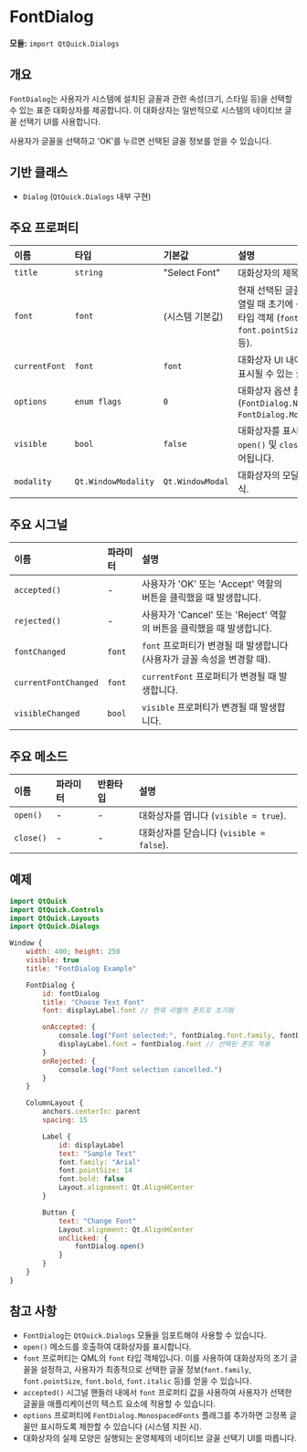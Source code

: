 # FontDialog

**모듈:** `import QtQuick.Dialogs`

## 개요

`FontDialog`는 사용자가 시스템에 설치된 글꼴과 관련 속성(크기, 스타일 등)을 선택할 수 있는 표준 대화상자를 제공합니다. 이 대화상자는 일반적으로 시스템의 네이티브 글꼴 선택기 UI를 사용합니다.

사용자가 글꼴을 선택하고 'OK'를 누르면 선택된 글꼴 정보를 얻을 수 있습니다.

## 기반 클래스

*   `Dialog` (`QtQuick.Dialogs` 내부 구현)

## 주요 프로퍼티

| 이름           | 타입         | 기본값        | 설명                                                                                               |
| :------------- | :----------- | :------------ | :------------------------------------------------------------------------------------------------- |
| `title`        | `string`     | "Select Font"| 대화상자의 제목 표시줄 텍스트.                                                                       |
| `font`         | `font`       | (시스템 기본값)| 현재 선택된 글꼴 또는 대화상자가 열릴 때 초기에 선택될 글꼴. `font` 타입 객체 (`font.family`, `font.pointSize`, `font.bold` 등). |
| `currentFont`  | `font`       | `font`        | 대화상자 UI 내에 '현재 글꼴'로 표시될 수 있는 글꼴 (참고용).                                           |
| `options`      | `enum flags` | `0`           | 대화상자 옵션 플래그 (`FontDialog.NoButtons`, `FontDialog.MonospacedFonts`).                                |
| `visible`      | `bool`       | `false`       | 대화상자를 표시할지 여부. `open()` 및 `close()` 메서드로 제어됩니다.                                  |
| `modality`     | `Qt.WindowModality` | `Qt.WindowModal` | 대화상자의 모달(modal) 동작 방식.                                                                    |

## 주요 시그널

| 이름         | 파라미터 | 설명                                                                     |
| :----------- | :------- | :----------------------------------------------------------------------- |
| `accepted()` | -        | 사용자가 'OK' 또는 'Accept' 역할의 버튼을 클릭했을 때 발생합니다.               |
| `rejected()` | -        | 사용자가 'Cancel' 또는 'Reject' 역할의 버튼을 클릭했을 때 발생합니다.          |
| `fontChanged`| `font`   | `font` 프로퍼티가 변경될 때 발생합니다 (사용자가 글꼴 속성을 변경할 때).      |
| `currentFontChanged`| `font` | `currentFont` 프로퍼티가 변경될 때 발생합니다.                            |
| `visibleChanged` | `bool`   | `visible` 프로퍼티가 변경될 때 발생합니다.                                 |

## 주요 메소드

| 이름      | 파라미터 | 반환타입 | 설명                                            |
| :-------- | :------- | :------- | :---------------------------------------------- |
| `open()`  | -        | -        | 대화상자를 엽니다 (`visible = true`).           |
| `close()` | -        | -        | 대화상자를 닫습니다 (`visible = false`).        |

## 예제

```qml
import QtQuick
import QtQuick.Controls
import QtQuick.Layouts
import QtQuick.Dialogs

Window {
    width: 400; height: 250
    visible: true
    title: "FontDialog Example"

    FontDialog {
        id: fontDialog
        title: "Choose Text Font"
        font: displayLabel.font // 현재 라벨의 폰트로 초기화

        onAccepted: {
            console.log("Font selected:", fontDialog.font.family, fontDialog.font.pointSize)
            displayLabel.font = fontDialog.font // 선택된 폰트 적용
        }
        onRejected: {
            console.log("Font selection cancelled.")
        }
    }

    ColumnLayout {
        anchors.centerIn: parent
        spacing: 15

        Label {
            id: displayLabel
            text: "Sample Text"
            font.family: "Arial"
            font.pointSize: 14
            font.bold: false
            Layout.alignment: Qt.AlignHCenter
        }

        Button {
            text: "Change Font"
            Layout.alignment: Qt.AlignHCenter
            onClicked: {
                fontDialog.open()
            }
        }
    }
}
```

## 참고 사항

*   `FontDialog`는 `QtQuick.Dialogs` 모듈을 임포트해야 사용할 수 있습니다.
*   `open()` 메소드를 호출하여 대화상자를 표시합니다.
*   `font` 프로퍼티는 QML의 `font` 타입 객체입니다. 이를 사용하여 대화상자의 초기 글꼴을 설정하고, 사용자가 최종적으로 선택한 글꼴 정보(`font.family`, `font.pointSize`, `font.bold`, `font.italic` 등)를 얻을 수 있습니다.
*   `accepted()` 시그널 핸들러 내에서 `font` 프로퍼티 값을 사용하여 사용자가 선택한 글꼴을 애플리케이션의 텍스트 요소에 적용할 수 있습니다.
*   `options` 프로퍼티에 `FontDialog.MonospacedFonts` 플래그를 추가하면 고정폭 글꼴만 표시하도록 제한할 수 있습니다 (시스템 지원 시).
*   대화상자의 실제 모양은 실행되는 운영체제의 네이티브 글꼴 선택기 UI를 따릅니다. 